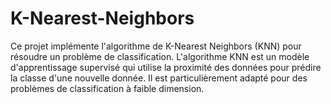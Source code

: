# K-Nearest-Neighbors
Ce projet implémente l'algorithme de K-Nearest Neighbors (KNN) pour résoudre un problème de classification. L'algorithme KNN est un modèle d'apprentissage supervisé qui utilise la proximité des données pour prédire la classe d'une nouvelle donnée. Il est particulièrement adapté pour des problèmes de classification à faible dimension.
